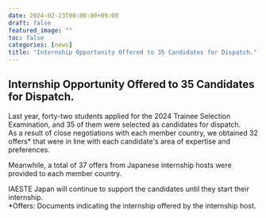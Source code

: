 ```yaml
---
date: 2024-02-23T00:00:00+09:00
draft: false
featured_image: ""
toc: false
categories: [news]
title: "Internship Opportunity Offered to 35 Candidates for Dispatch."
---
```


## Internship Opportunity Offered to 35 Candidates for Dispatch.

Last year, forty-two students applied for the 2024 Trainee Selection Examination, and 35 of them were selected as candidates for dispatch.<br>
As a result of close negotiations with each member country, we obtained 32 offers* that were in line with each candidate's area of expertise and preferences. 

Meanwhile, a total of 37 offers from Japanese internship hosts were provided to each member country.

IAESTE Japan will continue to support the candidates until they start their internship.<br>
*Offers: Documents indicating the internship offered by the internship host.
